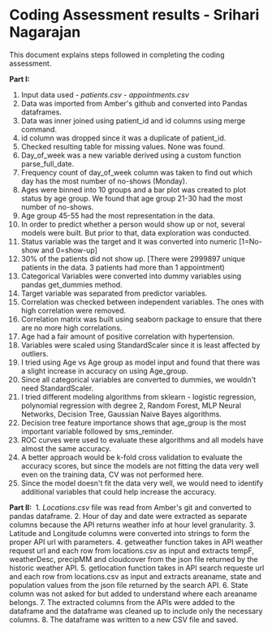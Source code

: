 # Coding Assessment results - Srihari Nagarajan

This document explains steps followed in completing the coding assessment.

**Part I:**
 1. Input data used - *patients.csv*
                    - *appointments.csv*
 2. Data was imported from Amber's github and converted into Pandas dataframes.
 3. Data was inner joined using patient_id and id columns using merge command.
 4. id column was dropped since it was a duplicate of patient_id.
 5. Checked resulting table for missing values. None was found.
 6. Day_of_week was a new variable derived using a custom function parse_full_date.
 7. Frequency count of day_of_week column was taken to find out which day has the most number of no-shows (Monday).
 8. Ages were binned into 10 groups and a bar plot was created to plot status by age group.  We found that age group 21-30 had
    the most number of no-shows.
 9. Age group 45-55 had the most representation in the data.
 10. In order to predict whether a person would show up or not, several models were built. But prior to that, data exploration was conducted.
 11. Status variable was the target and it was converted into numeric [1=No-show and 0=show-up]
 12. 30% of the patients did not show up. [There were 2999897 unique patients in the data. 3 patients had more than 1 appointment)
 13. Categorical Variables were converted into dummy variables using pandas get_dummies method.
 14. Target variable was separated from predictor variables.
 15. Correlation was checked between independent variables.  The ones with high correlation were removed.
 16. Correlation matrix was built using seaborn package to ensure that there are no more high correlations.
 17. Age had a fair amount of positive correlation with hypertension.
 18. Variables were scaled using StandardScaler since it is least affected by outliers.
 19. I tried using Age vs Age group as model input and found that there was a slight increase in accuracy on using Age_group.  
 20. Since all categorical variables are converted to dummies, we wouldn't need StandardScaler.
 21. I tried different modeling algorithms from sklearn - logistic regression, polynomial regression with degree 2, Random Forest, MLP Neural
     Networks, Decision Tree, Gaussian Naive Bayes algorithms.  
 22. Decision tree feature importance shows that age_group is the most important variable followed by sms_reminder.
 22. ROC curves were used to evaluate these algorithms and all models have almost the same accuracy.
 23. A better approach would be k-fold cross validation to evaluate the accuracy scores, but since the models are not fitting the data very
     well even on the training data, CV was not performed here.
 24. Since the model doesn't fit the data very well, we would need to identify additional variables that could help increase the accuracy.

**Part II:**
  1. *Locations.csv* file was read from Amber's git and converted to pandas dataframe.
  2. Hour of day and date were extracted as separate columns because the API returns weather info at hour level granularity.
  3. Latitude and Longitude columns were converted into strings to form the proper API url with parameters.
  4. getweather function takes in API weather request url and each row from locations.csv as input and extracts tempF, weatherDesc, precipMM 
     and cloudcover from the json file returned by the historic weather API.
  5. getlocation function takes in API search requeste url and each row from locations.csv as input and extracts areaname, state and population
     values from the json file returned by the search API.
  6. State column was not asked for but added to understand where each areaname belongs.
  7. The extracted columns from the APIs were added to the dataframe and the dataframe was cleaned up to include only the necessary columns.
  8. The dataframe was written to a new CSV file and saved.
